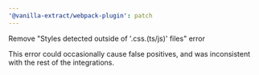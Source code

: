 ```yaml
---
'@vanilla-extract/webpack-plugin': patch
---
```


Remove "Styles detected outside of '.css.(ts/js)' files" error

This error could occasionally cause false positives, and was inconsistent with the rest of the integrations.
